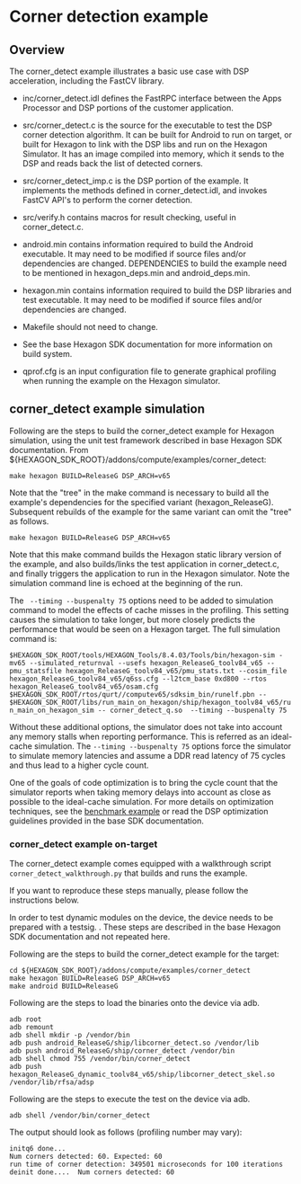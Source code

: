 #  Corner detection example
##  Overview

The corner_detect example illustrates a basic use case with DSP acceleration, including the FastCV library.

  * inc/corner_detect.idl defines the FastRPC interface between the Apps Processor and DSP portions of the customer application.

  * src/corner_detect.c is the source for the executable to test the DSP corner detection algorithm. It can be built for Android to run on target, or built for Hexagon to link with the DSP libs and run on the Hexagon Simulator. It has an image compiled into memory, which it sends to the DSP and reads back the list of detected corners.

  * src/corner_detect_imp.c is the DSP portion of the example. It implements the methods defined in corner_detect.idl, and invokes FastCV API's to perform the corner detection.

  * src/verify.h contains macros for result checking, useful in corner_detect.c.

  * android.min contains information required to build the Android executable. It may need to be modified if source files and/or dependencies are changed. DEPENDENCIES to build the example need to be mentioned in hexagon_deps.min and android_deps.min.

  * hexagon.min contains information required to build the DSP libraries and test executable. It may need to be modified if source files and/or dependencies are changed.

  * Makefile should not need to change.

  * See the base Hexagon SDK documentation for more information on build system.

  * qprof.cfg is an input configuration file to generate graphical profiling when running the example on the Hexagon simulator.

##  corner_detect example simulation

Following are the steps to build the corner_detect example for Hexagon simulation, using the unit test framework described in base Hexagon SDK documentation.
From ${HEXAGON_SDK_ROOT}/addons/compute/examples/corner_detect:

    make hexagon BUILD=ReleaseG DSP_ARCH=v65

Note that the "tree" in the make command is necessary to build all the example's dependencies for the specified variant (hexagon_ReleaseG).
Subsequent rebuilds of the example for the same variant can omit the "tree" as follows.

    make hexagon BUILD=ReleaseG DSP_ARCH=v65

Note that this make command builds the Hexagon static library version of the example, and also builds/links the test application in corner_detect.c, and finally triggers the application to run in the Hexagon simulator. Note the simulation command line is echoed at the beginning of the run.

The ` --timing --buspenalty 75` options need to be added to simulation command to model the effects of cache misses in the profiling. This setting causes the simulation to take longer, but more closely predicts the performance that would be seen on a Hexagon target. The full simulation command is:

 `$HEXAGON_SDK_ROOT/tools/HEXAGON_Tools/8.4.03/Tools/bin/hexagon-sim -mv65 --simulated_returnval --usefs hexagon_ReleaseG_toolv84_v65 --pmu_statsfile hexagon_ReleaseG_toolv84_v65/pmu_stats.txt --cosim_file hexagon_ReleaseG_toolv84_v65/q6ss.cfg --l2tcm_base 0xd800 --rtos hexagon_ReleaseG_toolv84_v65/osam.cfg $HEXAGON_SDK_ROOT/rtos/qurt//computev65/sdksim_bin/runelf.pbn -- $HEXAGON_SDK_ROOT/libs/run_main_on_hexagon/ship/hexagon_toolv84_v65/run_main_on_hexagon_sim -- corner_detect_q.so  --timing --buspenalty 75 `

Without these additional options, the simulator does not take into account any memory stalls when reporting performance.  This is referred as an ideal-cache simulation.  The `--timing --buspenalty 75` options force the simulator to simulate memory latencies and assume a DDR read latency of 75 cycles and thus lead to a higher cycle count.

One of the goals of code optimization is to bring the cycle count that the simulator reports when taking memory delays into account as close as possible to the ideal-cache simulation. For more details on optimization techniques, see the [benchmark example](../benchmark/README.md) or read the DSP optimization guidelines provided in the base SDK documentation.


###  corner_detect example on-target

The corner_detect example comes equipped with a walkthrough script `corner_detect_walkthrough.py` that builds and runs the example.

If you want to reproduce these steps manually, please follow the instructions below.


In order to test dynamic modules on the device, the device needs to be prepared with a testsig. . These steps are described in the base Hexagon SDK documentation and not repeated here.

Following are the steps to build the corner_detect example for the target:

    cd ${HEXAGON_SDK_ROOT}/addons/compute/examples/corner_detect
    make hexagon BUILD=ReleaseG DSP_ARCH=v65
    make android BUILD=ReleaseG

Following are the steps to load the binaries onto the device via adb.

    adb root
    adb remount
    adb shell mkdir -p /vendor/bin
    adb push android_ReleaseG/ship/libcorner_detect.so /vendor/lib
    adb push android_ReleaseG/ship/corner_detect /vendor/bin
    adb shell chmod 755 /vendor/bin/corner_detect
    adb push hexagon_ReleaseG_dynamic_toolv84_v65/ship/libcorner_detect_skel.so /vendor/lib/rfsa/adsp

Following are the steps to execute the test on the device via adb.

    adb shell /vendor/bin/corner_detect

The output should look as follows (profiling number may vary):

    initq6 done...
    Num corners detected: 60. Expected: 60
    run time of corner detection: 349501 microseconds for 100 iterations
    deinit done....  Num corners detected: 60

